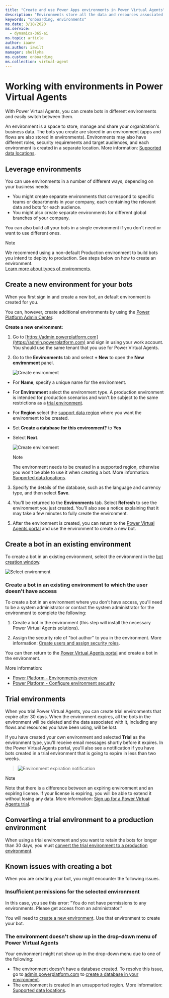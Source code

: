 ```yaml
---
title: "Create and use Power Apps environments in Power Virtual Agents"
description: "Environments store all the data and resources associated with the bots you create in Power Virtual Agents."
keywords: "onboarding, environments"
ms.date: 3/18/2020
ms.service:
  - dynamics-365-ai
ms.topic: article
author: iaanw
ms.author: iawilt
manager: shellyha
ms.custom: onboarding
ms.collection: virtual-agent
---
```

# Working with environments in Power Virtual Agents

With Power Virtual Agents, you can create bots in different environments and easily switch between them.

An environment is a space to store, manage and share your organization's business data. The bots you create are stored in an environment (apps and flows are also stored in environments). Environments may also have different roles, security requirements and target audiences, and each environment is created in a separate location. More information: [Supported data locations](data-location.md).

## Leverage environments

You can use environments in a number of different ways, depending on your business needs:

  - You might create separate environments that correspond to specific teams or departments in your company, each containing the relevant data and bots for each audience.
  - You might also create separate environments for different global branches of your company.

You can also build all your bots in a single environment if you don't need or want to use different ones.


>[!NOTE]
>We recommend using a non-default Production environment to build bots you intend to deploy to production. See steps below on how to create an environment.  
>[Learn more about types of environments](/power-platform/admin/environments-overview#types-of-environments).


## Create a new environment for your bots

When you first sign in and create a new bot, an default environment is created for you. 

You can, however, create additional environments by using the [Power Platform Admin Center](/power-platform/admin/create-environment).

**Create a new environment:**

1. Go to [https://admin.powerplatform.com](https://admin.powerplatform.com) and sign in using your work account. You should use the same tenant that you use for Power Virtual Agents.

2. Go to the **Environments** tab and select **+ New** to open the **New environment** panel.

   ![Create environment](media/environments-create-1.png)
  
- For **Name**, specify a unique name for the environment.
- For **Environment** select the environment type. A production environment is intended for production scenarios and won't be subject to the same restrictions as a [trial environment](#trial-environments).
- For **Region** select the [support data region](data-location.md) where you want the environment to be created.
- Set **Create a database for this environment?** to **Yes**
- Select **Next**.
   
   ![Create environment](media/environments-create-2.png)
   
   > [!NOTE]
   > The environment needs to be created in a supported region, otherwise you won't be able to use it when creating a bot.
   > More information: [Supported data locations](https://go.microsoft.com/fwlink/?linkid=2106441).

3. Specify the details of the database, such as the language and currency type, and then select **Save**.

4. You'll be returned to the **Environments** tab. Select **Refresh** to see the environment you just created. You'll also see a notice explaining that it may take a few minutes to fully create the environment.

5. After the environment is created, you can return to the [Power Virtual Agents portal](https://go.microsoft.com/fwlink/?linkid=2093067) and use the environment to create a new bot.

## Create a bot in an existing environment
To create a bot in an existing environment, select the environment in the [bot creation window](authoring-first-bot.md).

![Select environment](media/select_environment_onboarding.png)

### Create a bot in an existing environment to which the user doesn't have access

To create a bot in an environment where you don't have access, you'll need to be a system administrator or contact the system administrator for the environment to complete the following:

1. Create a bot in the environment (this step will install the necessary Power Virtual Agents solutions).

2. Assign the security role of "bot author" to you in the environment. More information: [Create users and assign security roles](/power-platform/admin/create-users-assign-online-security-roles#assign-a-security-role-to-a-user).

You can then return to the [Power Virtual Agents portal](https://powerva.microsoft.com) and create a bot in the environment.

More information:
- [Power Platform - Environments overview](/power-platform/admin/environments-overview)
- [Power Platform - Configure environment security](/power-platform/admin/database-security)

## Trial environments
When you trial Power Virtual Agents, you can create trial environments that expire after 30 days. When the environment expires, all the bots in the environment will be deleted and the data associated with it, including any flows and resources you have been using, will be lost.

If you have created your own environment and selected **Trial** as the environment type, you'll receive email messages shortly before it expires. In the Power Virtual Agents portal, you'll also see a notification if you have bots created in a trial environment that is going to expire in less than two weeks.

> ![Environment expiration notification](media/ennvironemnt_expiration_notification.png)

> [!NOTE]
> Note that there is a difference between an expiring environment and an expiring license. If your license is expiring, you will be able to extend it without losing any data. More information: [Sign up for a Power Virtual Agents trial](sign-up-individual.md#trial-expiration).

## Converting a trial environment to a production environment

When using a trial environment and you want to retain the bots for longer than 30 days, you must [convert the trial environment to a production environment](/power-platform/admin/trial-environments#convert-a-trial-environment-to-production).

## Known issues with creating a bot

When you are creating your bot, you might encounter the following issues.

### Insufficient permissions for the selected environment

In this case, you see this error: "You do not have permissions to any environments. Please get access from an administrator."

You will need to [create a new environment](environments-first-run-experience.md). Use that environment to create your bot.

### The environment doesn't show up in the drop-down menu of Power Virtual Agents

Your environment might not show up in the drop-down menu due to one of the following:
 - The environment doesn't have a database created. To resolve this issue, go to [admin.powerplatform.com](https://admin.powerplatform.com) to [create a database in your environment](/power-platform/admin/create-database).
 - The environment is created in an unsupported region. More information: [Supported data locations](data-location.md).
